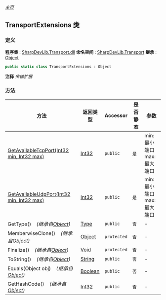 ###### [主页](./Index.md "主页")
## TransportExtensions 类
### 定义
**程序集** : [SharpDevLib.Transport.dll](./SharpDevLib.Transport.assembly.md "SharpDevLib.Transport.dll")
**命名空间** : [SharpDevLib.Transport](./SharpDevLib.Transport.namespace.md "SharpDevLib.Transport")
**继承** : [Object](https://learn.microsoft.com/en-us/dotnet/api/system.object "Object")
``` csharp
public static class TransportExtensions : Object
```
**注释**
*传输扩展*

### 方法
|方法|返回类型|Accessor|是否静态|参数|
|---|---|---|---|---|
|[GetAvailableTcpPort(Int32 min, Int32 max)](./SharpDevLib.Transport.TransportExtensions.GetAvailableTcpPort.Int32.Int32.md "GetAvailableTcpPort(Int32 min, Int32 max)")|[Int32](https://learn.microsoft.com/en-us/dotnet/api/system.int32 "Int32")|`public`|`是`|min:最小端口<br>max:最大端口|
|[GetAvailableUdpPort(Int32 min, Int32 max)](./SharpDevLib.Transport.TransportExtensions.GetAvailableUdpPort.Int32.Int32.md "GetAvailableUdpPort(Int32 min, Int32 max)")|[Int32](https://learn.microsoft.com/en-us/dotnet/api/system.int32 "Int32")|`public`|`是`|min:最小端口<br>max:最大端口|
|GetType()&nbsp;&nbsp;&nbsp;&nbsp;*(继承自[Object](https://learn.microsoft.com/en-us/dotnet/api/system.object "Object"))*|[Type](https://learn.microsoft.com/en-us/dotnet/api/system.type "Type")|`public`|`否`|-|
|MemberwiseClone()&nbsp;&nbsp;&nbsp;&nbsp;*(继承自[Object](https://learn.microsoft.com/en-us/dotnet/api/system.object "Object"))*|[Object](https://learn.microsoft.com/en-us/dotnet/api/system.object "Object")|`protected`|`否`|-|
|Finalize()&nbsp;&nbsp;&nbsp;&nbsp;*(继承自[Object](https://learn.microsoft.com/en-us/dotnet/api/system.object "Object"))*|[Void](https://learn.microsoft.com/en-us/dotnet/api/system.void "Void")|`protected`|`否`|-|
|ToString()&nbsp;&nbsp;&nbsp;&nbsp;*(继承自[Object](https://learn.microsoft.com/en-us/dotnet/api/system.object "Object"))*|[String](https://learn.microsoft.com/en-us/dotnet/api/system.string "String")|`public`|`否`|-|
|Equals(Object obj)&nbsp;&nbsp;&nbsp;&nbsp;*(继承自[Object](https://learn.microsoft.com/en-us/dotnet/api/system.object "Object"))*|[Boolean](https://learn.microsoft.com/en-us/dotnet/api/system.boolean "Boolean")|`public`|`否`|-|
|GetHashCode()&nbsp;&nbsp;&nbsp;&nbsp;*(继承自[Object](https://learn.microsoft.com/en-us/dotnet/api/system.object "Object"))*|[Int32](https://learn.microsoft.com/en-us/dotnet/api/system.int32 "Int32")|`public`|`否`|-|

